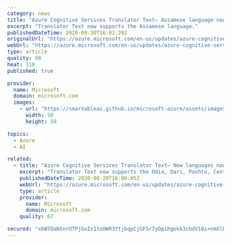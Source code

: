 ```yaml
---
category: news
title: "Azure Cognitive Services Translator Text— Assamese language now available"
excerpt: "Translator Text now supports the Assamese language."
publishedDateTime: 2020-09-30T16:01:20Z
originalUrl: "https://azure.microsoft.com/en-us/updates/azure-cognitive-services-translator-text-assamese-language-now-available/"
webUrl: "https://azure.microsoft.com/en-us/updates/azure-cognitive-services-translator-text-assamese-language-now-available/"
type: article
quality: 98
heat: 118
published: true

provider:
  name: Microsoft
  domain: microsoft.com
  images:
    - url: "https://smartableai.github.io/microsoft-azure/assets/images/organizations/microsoft.com-50x50.jpg"
      width: 50
      height: 50

topics:
  - Azure
  - AI

related:
  - title: "Azure Cognitive Services Translator Text— New languages now available"
    excerpt: "Translator Text now supports the Odia, Dari, Pashto, Central Kurdish and Northern Kurdish languages."
    publishedDateTime: 2020-08-20T16:00:05Z
    webUrl: "https://azure.microsoft.com/en-us/updates/azure-cognitive-services-translator-text-odia-dari-pashto-central-kurdish-and-northern-kurdish-now-available/"
    type: article
    provider:
      name: Microsoft
      domain: microsoft.com
    quality: 67

secured: "xbW7OaN5nrUTPjGuIz1toUW93YtjbqpCjGF5r7yDpihgokk3cbdV18i+nmXlBzHCbSqaUTvLR3cnFpwju7RZALxgvBBBd3NsoRTmN50MZeM1rPQpbdb8PbJZl/5KvhJhntoSxxY31CUlu14krVS8xBbcxsv4Y7dMfLlI/9T/8qJIPBusNRGZ2j4owVj3aAzZHGY9iErxjxfGfRAhHBrzLbZu978gYtWOlN6RmZU3P69l68bZdvjhb6zXdRlD0XQA7WeXgRMeDCpIiWsetCUmNy1NhTrLi5fZzUSF7ijPRZUyReSSP0ljIW0PHDwMYP+hn3JLXO+1j+V2WE6ugQOgtUWlqG49mYzue1ll+rFzFcg=;VPxnX7EYj1fjSNL47r6kJg=="
---
```


